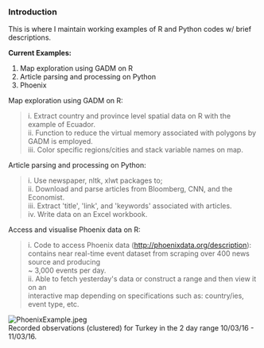 ### Introduction  
This is where I maintain working examples of R and Python codes w/ brief descriptions.

**Current Examples:**  
1. Map exploration using GADM on R    
2. Article parsing and processing on Python  
3. Phoenix

Map exploration using GADM on R:       
>i. Extract country and province level spatial data on R with the example of Ecuador.   
ii. Function to reduce the virtual memory associated with polygons by GADM is employed.  
iii. Color specific regions/cities and stack variable names on map.  
  
Article parsing and processing on Python:       
>i. Use newspaper, nltk, xlwt packages to;    
ii. Download and parse articles from Bloomberg, CNN, and the Economist.    
iii. Extract 'title', 'link', and 'keywords' associated with articles.  
iv. Write data on an Excel workbook.

Access and visualise Phoenix data on R:  
>i. Code to access Phoenix data (http://phoenixdata.org/description):  
	contains near real-time event dataset from scraping over 400 news source and producing  
    ~ 3,000 events per day.  
ii. Able to fetch yesterday's data or construct a range and then view it on an  
	interactive map depending on specifications such as: country/ies, event type, etc.    
      
![PhoenixExample.jpeg]({{site.baseurl}}/PhoenixExample.jpeg)  
Recorded observations (clustered) for Turkey in the 2 day range 10/03/16 - 11/03/16.


